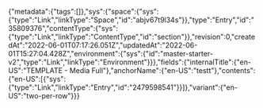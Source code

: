 {"metadata":{"tags":[]},"sys":{"space":{"sys":{"type":"Link","linkType":"Space","id":"abjv67t9l34s"}},"type":"Entry","id":"35809376","contentType":{"sys":{"type":"Link","linkType":"ContentType","id":"section"}},"revision":0,"createdAt":"2022-06-01T07:17:26.051Z","updatedAt":"2022-06-01T15:27:04.428Z","environment":{"sys":{"id":"master-starter-v2","type":"Link","linkType":"Environment"}}},"fields":{"internalTitle":{"en-US":"TEMPLATE - Media Full"},"anchorName":{"en-US":"testt"},"contents":{"en-US":[{"sys":{"type":"Link","linkType":"Entry","id":"2479598541"}}]},"variant":{"en-US":"two-per-row"}}}